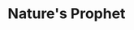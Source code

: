 ---
rank: 8
role: "Graphic"
type: graphic
title: "Nature's Prophet"
image: "naturesprophet.jpg"
link: ""
bg-color: "df5f58"
---